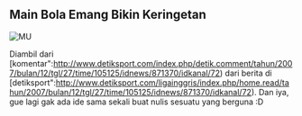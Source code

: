 ## Main Bola Emang Bikin Keringetan

![MU](http://kriwil.com/images/mu.jpg)

Diambil dari [komentar":http://www.detiksport.com/index.php/detik.comment/tahun/2007/bulan/12/tgl/27/time/105125/idnews/871370/idkanal/72) dari berita di [detiksport":http://www.detiksport.com/ligainggris/index.php/home.read/tahun/2007/bulan/12/tgl/27/time/105125/idnews/871370/idkanal/72). Dan iya, gue lagi gak ada ide sama sekali buat nulis sesuatu yang berguna :D

<!-- {"time": "2007-12-27 00:03:18", "title": "Main Bola Emang Bikin Keringetan"} -->
